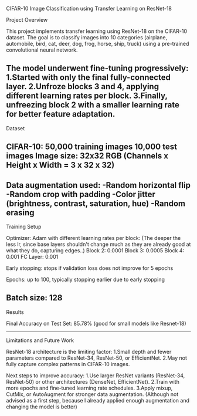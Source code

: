 CIFAR-10 Image Classification using Transfer Learning on ResNet-18

Project Overview

This project implements transfer learning using ResNet-18 on the CIFAR-10 dataset. The goal is to classify images into 10 categories (airplane, automobile, bird, cat, deer, dog, frog, horse, ship, truck) using a pre-trained convolutional neural network.

The model underwent fine-tuning progressively:
1.Started with only the final fully-connected layer.
2.Unfroze blocks 3 and 4, applying different learning rates per block.
3.Finally, unfreezing block 2 with a smaller learning rate for better feature adaptation.
-------------------------------------------

Dataset

CIFAR-10:
50,000 training images
10,000 test images
Image size: 32x32 RGB (Channels x Height x Width = 3 x 32 x 32)
-------------------------------------------

Data augmentation used:
-Random horizontal flip
-Random crop with padding
-Color jitter (brightness, contrast, saturation, hue)
-Random erasing
-------------------------------------------

Training Setup

Optimizer: Adam with different learning rates per block: (The deeper the less lr, since base layers shouldn't change much as they are already good at what they do, capturing edges..)
Block 2: 0.0001
Block 3: 0.0005
Block 4: 0.001
FC Layer: 0.001

Early stopping: stops if validation loss does not improve for 5 epochs

Epochs: up to 100, typically stopping earlier due to early stopping

Batch size: 128
-------------------------------------------

Results

Final Accuracy on Test Set: 85.78% (good for small models like Resnet-18)

-------------------------------------------

Limitations and Future Work

ResNet-18 architecture is the limiting factor:
1.Small depth and fewer parameters compared to ResNet-34, ResNet-50, or EfficientNet.
2.May not fully capture complex patterns in CIFAR-10 images.

Next steps to improve accuracy:
1.Use larger ResNet variants (ResNet-34, ResNet-50) or other architectures (DenseNet, EfficientNet).
2.Train with more epochs and fine-tuned learning rate schedules.
3.Apply mixup, CutMix, or AutoAugment for stronger data augmentation. (Although not advised as a first step, because I already applied enough augmentation and changing the model is better)
